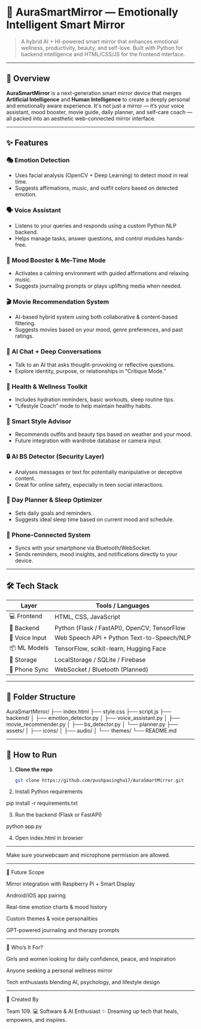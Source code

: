 # 🌟 AuraSmartMirror — Emotionally Intelligent Smart Mirror

> A hybrid AI + HI-powered smart mirror that enhances emotional wellness, productivity, beauty, and self-love. Built with Python for backend intelligence and HTML/CSS/JS for the frontend interface.

---

## 🧠 Overview

**AuraSmartMirror** is a next-generation smart mirror device that merges **Artificial Intelligence** and **Human Intelligence** to create a deeply personal and emotionally aware experience. It's not just a mirror — it’s your voice assistant, mood booster, movie guide, daily planner, and self-care coach — all packed into an aesthetic web-connected mirror interface.

---

## ✨ Features

### 🎭 Emotion Detection
- Uses facial analysis (OpenCV + Deep Learning) to detect mood in real time.
- Suggests affirmations, music, and outfit colors based on detected emotion.

### 🗣️ Voice Assistant
- Listens to your queries and responds using a custom Python NLP backend.
- Helps manage tasks, answer questions, and control modules hands-free.

### 🌈 Mood Booster & Me-Time Mode
- Activates a calming environment with guided affirmations and relaxing music.
- Suggests journaling prompts or plays uplifting media when needed.

### 🎬 Movie Recommendation System
- AI-based hybrid system using both collaborative & content-based filtering.
- Suggests movies based on your mood, genre preferences, and past ratings.

### 💬 AI Chat + Deep Conversations
- Talk to an AI that asks thought-provoking or reflective questions.
- Explore identity, purpose, or relationships in “Critique Mode.”

### 🧘 Health & Wellness Toolkit
- Includes hydration reminders, basic workouts, sleep routine tips.
- “Lifestyle Coach” mode to help maintain healthy habits.

### 👗 Smart Style Advisor
- Recommends outfits and beauty tips based on weather and your mood.
- Future integration with wardrobe database or camera input.

### 🔒 AI BS Detector (Security Layer)
- Analyses messages or text for potentially manipulative or deceptive content.
- Great for online safety, especially in teen social interactions.

### 📅 Day Planner & Sleep Optimizer
- Sets daily goals and reminders.
- Suggests ideal sleep time based on current mood and schedule.

### 🔗 Phone-Connected System
- Syncs with your smartphone via Bluetooth/WebSocket.
- Sends reminders, mood insights, and notifications directly to your device.

---

## 🛠️ Tech Stack

| Layer            | Tools / Languages                            |
|------------------|----------------------------------------------|
| 💻 Frontend      | HTML, CSS, JavaScript                        |
| 🧠 Backend       | Python (Flask / FastAPI), OpenCV, TensorFlow |
| 🎤 Voice Input   | Web Speech API + Python Text-to-Speech/NLP   |
| 📦 ML Models     | TensorFlow, scikit-learn, Hugging Face       |
| 🧾 Storage       | LocalStorage / SQLite / Firebase             |
| 📱 Phone Sync    | WebSocket / Bluetooth (Planned)              |

---

## 📁 Folder Structure

AuraSmartMirror/ ├── index.html ├── style.css ├── script.js ├── backend/ │   ├── emotion_detector.py │   ├── voice_assistant.py │   ├── movie_recommender.py │   ├── bs_detector.py │   └── planner.py ├── assets/ │   ├── icons/ │   ├── audio/ │   └── themes/ └── README.md

---

## 🚀 How to Run

1. **Clone the repo**
   ```bash
   git clone https://github.com/pushpasingha17/AuraSmartMirror.git

2. Install Python requirements

pip install -r requirements.txt


3. Run the backend (Flask or FastAPI)

python app.py


4. Open index.html in browser

---

Make sure yourwebcaam and microphone permission are allowed.

---

🎯 Future Scope

Mirror integration with Raspberry Pi + Smart Display

Android/iOS app pairing

Real-time emotion charts & mood history

Custom themes & voice personalities

GPT-powered journaling and therapy prompts



---

💖 Who’s It For?

Girls and women looking for daily confidence, peace, and inspiration

Anyone seeking a personal wellness mirror

Tech enthusiasts blending AI, psychology, and lifestyle design


---

🙌 Created By

Team 109.
💻 Software & AI Enthusiast
✨ Dreaming up tech that heals, empowers, and inspires.
